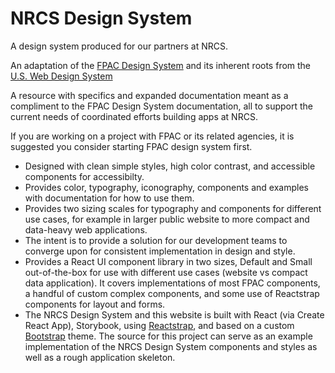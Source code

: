 # NRCS Design System

A design system produced for our partners at NRCS.

An adaptation of the [FPAC Design System](https://usda-fsa.github.io/fsa-design-system/) and its inherent roots from the [U.S. Web Design System](https://designsystem.digital.gov/)

A resource with specifics and expanded documentation meant as a compliment to the FPAC Design System documentation, all to support the current needs of coordinated efforts building apps at NRCS.

If you are working on a project with FPAC or its related agencies, it is suggested you consider starting FPAC design system first.

- Designed with clean simple styles, high color contrast, and accessible components for accessibilty.
- Provides color, typography, iconography, components and examples with documentation for how to use them.
- Provides two sizing scales for typography and components for different use cases, for example in larger public website to more compact and data-heavy web applications.
- The intent is to provide a solution for our development teams to converge upon for consistent implementation in design and style.
- Provides a React UI component library in two sizes, Default and Small out-of-the-box for use with different use cases (website vs compact data application). It covers implementations of most FPAC components, a handful of custom complex components, and some use of Reactstrap components for layout and forms.
- The NRCS Design System and this website is built with React (via Create React App), Storybook, using [Reactstrap](https://reactstrap.github.io/), and based on a custom [Bootstrap](https://getbootstrap.com/docs/4.4/getting-started/introduction/) theme. The source for this project can serve as an example implementation of the NRCS Design System components and styles as well as a rough application skeleton.
